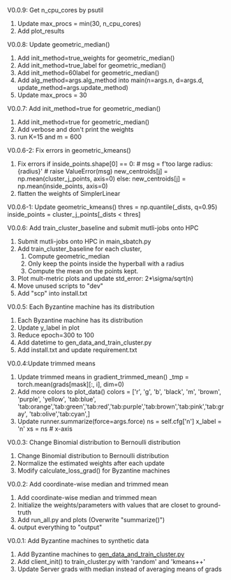 V0.0.9: Get n_cpu_cores by psutil 
1. Update max_procs = min(30, n_cpu_cores)
2. Add plot_results 


V0.0.8: Update geometric_median()
1. Add init_method=true_weights for geometric_median()
2. Add init_method=true_label for geometric_median()
3. Add init_method=60label for geometric_median()
4. Add alg_method=args.alg_method into main(n=args.n, d=args.d, update_method=args.update_method)
5. Update max_procs = 30

V0.0.7: Add init_method=true for geometric_median()
1. Add init_method=true for geometric_median()
2. Add verbose and don't print the weights 
3. run K=15 and m = 600


V0.0.6-2: Fix errors in geometric_kmeans()
1. Fix errors
    if inside_points.shape[0] == 0:
        # msg = f'too large radius:{radius}'
        # raise ValueError(msg)
        new_centroids[j] = np.mean(cluster_j_points, axis=0)
    else:
        new_centroids[j] = np.mean(inside_points, axis=0)
2. flatten the weights of SimplerLinear


V0.0.6-1: Update geometric_kmeans()
thres = np.quantile(_dists, q=0.95)
inside_points = cluster_j_points[_dists < thres]

V0.0.6: Add train_cluster_baseline and submit mutli-jobs onto HPC
1. Submit mutli-jobs onto HPC in main_sbatch.py 
2. Add train_cluster_baseline
   for each cluster, 
      1. Compute geometric_median
      2. Only keep the points inside the hyperball with a radius
      3. Compute the mean on the points kept. 
3. Plot mult-metric plots and update std_error: 2*\sigma/sqrt(n)
4. Move unused scripts to "dev"
5. Add "scp" into install.txt 



V0.0.5: Each Byzantine machine has its distribution
1. Each Byzantine machine has its distribution
2. Update y_label in plot
3. Reduce epoch=300 to 100
4. Add datetime to gen_data_and_train_cluster.py
5. Add install.txt and update requirement.txt 


V0.0.4:Update trimmed means
1. Update trimmed means in gradient_trimmed_mean()
    _tmp = torch.mean(grads[mask][:, i], dim=0)
2. Add more colors to plot_data()
 colors = ['r', 'g', 'b', 'black', 'm', 'brown', 'purple', 'yellow',
              'tab:blue', 'tab:orange','tab:green','tab:red','tab:purple','tab:brown','tab:pink','tab:gray',
              'tab:olive','tab:cyan',]
3. Update runner.summarize(force=args.force)
   ns = self.cfg['n']
   x_label = 'n' 
   xs = ns  # x-axis


V0.0.3: Change Binomial distribution to Bernoulli distribution
1. Change Binomial distribution to Bernoulli distribution
2. Normalize the estimated weights after each update
3. Modify calculate_loss_grad() for Byzantine machines 


V0.0.2: Add coordinate-wise median and trimmed mean 
1. Add coordinate-wise median and trimmed mean 
2. Initialize the weights/parameters with values that are closet to ground-truth
3. Add run_all.py and plots (Overwrite "summarize()") 
4. output everything to "output"


V0.0.1: Add Byzantine machines to synthetic data 
1. Add Byzantine machines to [gen_data_and_train_cluster.py](gen_data_and_train_cluster.py)
2. Add client_init() to train_cluster.py with 'random' and 'kmeans++'
3. Update Server grads with median instead of averaging means of grads 
